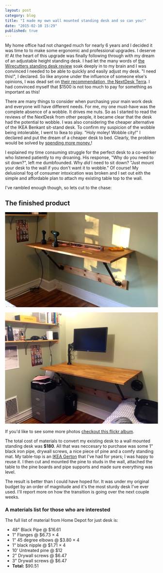 ```yaml
---
layout: post
category: blog
title: "I made my own wall mounted standing desk and so can you!"
date: "2015-02-10 15:29"
published: true
---
```


My home office had not changed much for nearly 6 years and I decided it was time to to make some ergonomic and professional upgrades. I deserve it! At the heart of this upgrade was finally following through with my dream of an adjustable height standing desk. I had let the many words of [the Wirecutters standing desk review](http://thewirecutter.com/reviews/the-best-standing-desks/) soak deeply in to my brain and I was convinced I needed to be able to quickly and easily adjust my desk. "I need this!", I declared. So like anyone under the influence of someone else's opinions, I was dead set on [their recommendation, the NextDesk Terra](http://www.nextdesks.com/). I had convinced myself that $1500 is not too much to pay for something as important as this! 

There are many things to consider when purchasing your main work desk and everyone will have different needs. For me, my one must-have was the complete absence of a wobble. It drives me nuts. So as I started to read the reviews of the NextDesk from other people, it became clear that the desk had the potential to wobble. I was also considering the cheaper alternative of the IKEA Benkant sit-stand desk. To confirm my suspicion of the wobble being intolerable, I went to Ikea to play. "Holy moley! Wobble city!" I declared and put the dream of a cheaper desk to bed. Clearly, the problem would be solved by [spending more money.](http://bukk.it/takemymoney.gif)!

I explained my time consuming struggle for the perfect desk to a co-worker who listened patiently to my droaning. His response, "Why do you need to sit down?", left me dumbfounded. Why *did* I need to sit down? "Just mount your desk to the wall if you don't want it to wobble." Of course! My delusional fog of consumer intoxication was broken and I set out eith the simple and affordable plan to attach my existing table top to the wall.

I've rambled enough though, so lets cut to the chase:

## The finished product

![The desk before the rest of the equipment is on it](/images/standing-desk-1.jpg)

![The desk before the rest of the equipment is on it](/images/standing-desk.jpg)

If you'd like to see some more photos [checkout this flickr album](https://www.flickr.com/photos/mattmcmanus/sets/72157650891127372/).

The total cost of materials to convert my existing desk to a wall mounted standing desk was **$180**. All that was neccesary to purchase was some 1" black iron pipe, drywall screws, a nice piece of pine and a comfy standing mat. My table-top is an [IKEA Gerton](http://www.ikea.com/us/en/catalog/products/50106773/) that I've had for years; I was happy to reuse it. I then cut and mounted the pine to studs in the wall, attached the table to the pine boards and pipe supports and made sure everything was level.

The result is better than I could have hoped for. It was under my original budget by an order of magnitude and it's the most sturdy desk I've ever used. I'll report more on how the transition is going over the next couple weeks. 

### A materials list for those who are interested

 The full list of material from Home Depot for just desk is: 

* 48" Black Pipe @ $16.61
* 1" Flanges @ $6.73 × 4
* 1" 45 degree elbows @ $3.80 ×  4
* 1" black nipple @ $1.71 ×  4
* 10' Untreated pine @ $12
* 2" Drywall screws @ $6.47
* 3" Drywall screws @ $6.47
* **Total:** $90.51